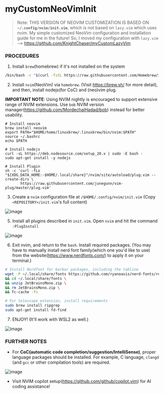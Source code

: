 # myCustomNeoVimInit
> Note: THIS VERSION OF NEOVIM CUSTOMIZATION IS BASED ON **`~/.config/nvim/init.vim`**, which is not based on `lazy.vim` which uses nvim.
My simple customized NeoVim configuration and installation guide for me in the future! So, I moved my configuration with `lazy.vim` --> https://github.com/KnightChaser/myCustomLazyVim

### PROCEDURES
1. Install `brew`(homebrew) if it's not installed on the system
```bash
/bin/bash -c "$(curl -fsSL https://raw.githubusercontent.com/Homebrew/install/HEAD/install.sh)"
```
2. Install `nvim`(NeoVim) via `homebrew`. (Visit https://brew.sh/ for more detail), and then, install nodejs(for CoC) and (neo)vim plug.
   
**IMPORTANT NOTE**: Using NVIM nightly is encouraged to support extensive range of NVIM extensions. Use `bob` NVIM version manager(https://github.com/MordechaiHadad/bob) instead for better usability.
```
# Install neovim
brew install neovim
export PATH="$HOME/home/linuxbrew/.linuxbrew/bin/nvim:$PATH"
source ~/.bashrc
echo $PATH

# Install nodejs
curl -sL https://deb.nodesource.com/setup_20.x | sudo -E bash -
sudo apt-get install -y nodejs    

# Install Plugin
sh -c 'curl -fLo "${XDG_DATA_HOME:-$HOME/.local/share}"/nvim/site/autoload/plug.vim --create-dirs \
       https://raw.githubusercontent.com/junegunn/vim-plug/master/plug.vim'
```
3. Create a `nvim` configuration file at `/$HOME/.config/nvim/init.vim` (Copy `<REPOSITORY>/init.vim`'s full content)

![image](https://github.com/user-attachments/assets/b68876fc-505c-4f57-aa23-57f51cfbc3fb)

5. Install all plugins described in `init.vim`. Open `nvim` and hit the command `:PlugInstall`

![image](https://github.com/user-attachments/assets/d0921969-2ffe-491d-b483-30372bd897a5)

6. Exit nvim, and return to the `bash`. Install required packages.
(You may have to manually install nerd font family(which one you'd like to use) from the website(https://www.nerdfonts.com/) to apply it on your terminal.)
```bash
# Install Nerdfont for barbar packages, including the tabline
wget -P ~/.local/share/fonts https://github.com/ryanoasis/nerd-fonts/releases/download/v3.0.2/JetBrainsMono.zip \
&& cd ~/.local/share/fonts \
&& unzip JetBrainsMono.zip \
&& rm JetBrainsMono.zip \
&& fc-cache -fv

# For telescope extension, install requirements
sudo brew install ripgrep
sudo apt-get install fd-find
```

7. ENJOY! (It'll work with WSL2 as well.)

![image](https://github.com/user-attachments/assets/4b54929a-e7b4-4156-a235-d009180f7284)



### FURTHER NOTES
- For **CoC(automatic code completion/suggestion/IntelliSense)**, proper language packages should be installed. For example, C language, `clangd` (and `gcc` or other compilation tools) are required.

![image](https://github.com/user-attachments/assets/e3d0775a-d58b-4a75-96dd-e0add247727c)

- Visit NVIM copilot setup(https://github.com/github/copilot.vim) for AI coding assistance!
